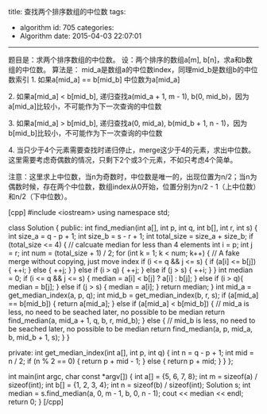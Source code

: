 title: 查找两个排序数组的中位数
tags:
  - algorithm
id: 705
categories:
  - Algorithm
date: 2015-04-03 22:07:01
---

题目是：求两个排序数组的中位数。
设：两个排序的数组a[m], b[n]，求a和b数组的中位数。
算法是：
mid_a是数组a的中位数index，同理mid_b是数组b的中位数索引
1\. 如果a[mid_a] == b[mid_b] 中位数为a[mid_a]

2\. 如果a[mid_a] &lt; b[mid_b], 递归查找a(mid_a + 1, m - 1), b(0, mid_b)，因为a[mid_a]比较小，不可能作为下一次查询的中位数

3\. 如果a[mid_a] &gt; b[mid_b], 递归查找a(0, mid_a), b(mid_b + 1, n - 1)，因为b[mid_b]比较小，不可能作为下一次查询的中位数

4\. 当只少于4个元素需要查找时递归停止，merge这少于4的元素，求出中位数。这里需要考虑奇偶数的情况，只剩下2个或3个元素，不如只考虑4个简单。

注意：这里求上中位数，当n为奇数时，中位数是唯一的，出现位置为n/2；当n为偶数时候，存在两个中位数，数组index从0开始，位置分别为n/2 - 1（上中位数）和n/2（下中位数）。

<!--more-->

[cpp]
#include &lt;iostream&gt;
using namespace std;

class Solution {
public:
  int find_median(int a[], int p, int q, int b[], int r, int s) {
    int size_a = q - p + 1;
    int size_b = s - r + 1;
    int total_size = size_a + size_b;
    if (total_size &lt;= 4) {
      // calcuate median for less than 4 elements
      int i = p;
      int j = r;
      int num = (total_size + 1) / 2;
      for (int k = 1; k &lt; num; k++) {
        // A fake merge without copying, just move index
        if (i &lt;= q &amp;&amp; j &lt;= s) {
          if (a[i] &lt;= b[j]) {
            ++i;
          } else {
            ++j;
          }
        } else if (i &gt; q) {
          ++j;
        } else if (j &gt; s) {
          ++i;
        }
      }
      int median = 0;
      if (i &lt;= q &amp;&amp; j &lt;= s) {
        median = a[i] &lt; b[j] ? a[i] : b[j];
      } else if (i &gt; q){
        median = b[j];
      } else if (j &gt; s) {
        median = a[i];
      }
      return median;
    }
    int mid_a = get_median_index(a, p, q);
    int mid_b = get_median_index(b, r, s);
    if (a[mid_a] == b[mid_b]) {
      return a[mid_a];
    } else if (a[mid_a] &lt; b[mid_b]) {
      // mid_a is less, no need to be seached later, no possible to be median
      return find_median(a, mid_a + 1, q, b, r, mid_b);
    } else {
      // mid_b is less, no need to be seached later, no possible to be median
      return find_median(a, p, mid_a, b, mid_b + 1, s);
    }
  }

private:
  int get_median_index(int a[], int p, int q) {
    int n = q - p + 1;
    int mid = n / 2;
    if (n % 2 == 0) {
      return p + mid - 1;
    } else {
      return p + mid;
    }
  }
};

int main(int argc, char const *argv[])
{
  int a[] = {5, 6, 7, 8};
  int m = sizeof(a) / sizeof(int);
  int b[] = {1, 2, 3, 4};
  int n = sizeof(b) / sizeof(int);
  Solution s;
  int median = s.find_median(a, 0, m - 1, b, 0, n - 1);
  cout &lt;&lt; median &lt;&lt; endl;
  return 0;
}
[/cpp]